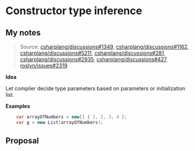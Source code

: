 # Constructor type inference

## My notes

> Source:
> [csharplang/discussions#1349](https://github.com/dotnet/csharplang/issues/1349),
> [csharplang/discussions#1162](https://github.com/dotnet/csharplang/discussions/1162),
> [csharplang/discussions#5211](https://github.com/dotnet/csharplang/discussions/5211),
> [csharplang/discussions#281](https://github.com/dotnet/csharplang/discussions/281),
> [csharplang/discussions#2935](https://github.com/dotnet/csharplang/discussions/2935),
> [csharplang/discussions#427](https://github.com/dotnet/csharplang/discussions/427),
> [roslyn/issues#2319](https://github.com/dotnet/roslyn/issues/2319)

**Idea**

Let compiler decide type parameters based on parameters or initialization list.

**Examples**

```c#
    var arrayOfNumbers = new[] { 1, 2, 3, 4 };
    var g = new List(arrayOfNumbers);
```

## Proposal